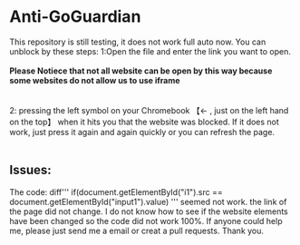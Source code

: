 # Anti-GoGuardian
This repository is still testing, it does not work full auto now.
You can unblock by these steps:
1:Open the file and enter the link you want to open.
<br><br>
**Please Notiece that not all website can be open by this way because some websites do not allow us to use iframe**
<br><br><br>
2: pressing the left symbol on your Chromebook 【← , just on the left hand on the top】 when it hits you that the website was blocked.
If it does not work, just press it again and again quickly or you can refresh the page.
<br><br>
 ## Issues:
The code:
diff'''
if(document.getElementById("i1").src == document.getElementById("input1").value)
'''
seemed not work. the link of the page did not change. I do not know how to see if the website elements have been changed so the code did not work 100%.
If anyone could help me, please just send me a email or creat a pull requests. Thank you.
